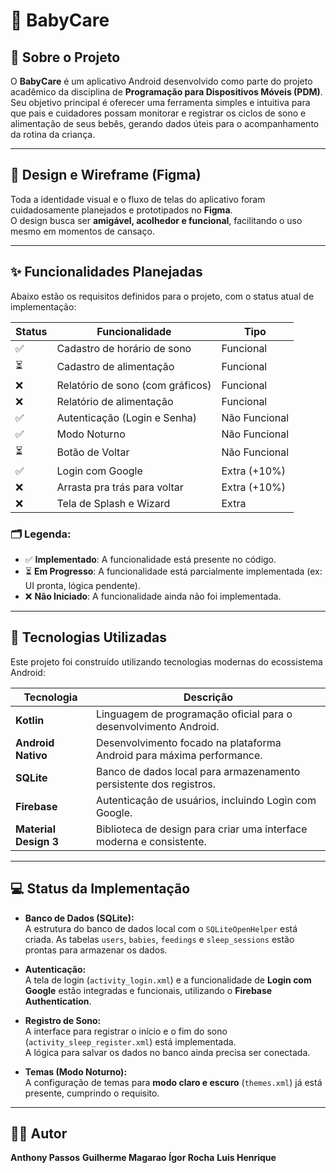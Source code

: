 # 👶 BabyCare

## 📝 Sobre o Projeto

O **BabyCare** é um aplicativo Android desenvolvido como parte do projeto acadêmico da disciplina de **Programação para Dispositivos Móveis (PDM)**.  
Seu objetivo principal é oferecer uma ferramenta simples e intuitiva para que pais e cuidadores possam monitorar e registrar os ciclos de sono e alimentação de seus bebês, gerando dados úteis para o acompanhamento da rotina da criança.

---

## 🎨 Design e Wireframe (Figma)

Toda a identidade visual e o fluxo de telas do aplicativo foram cuidadosamente planejados e prototipados no **Figma**.  
O design busca ser **amigável, acolhedor e funcional**, facilitando o uso mesmo em momentos de cansaço.

---

## ✨ Funcionalidades Planejadas

Abaixo estão os requisitos definidos para o projeto, com o status atual de implementação:

| Status | Funcionalidade                       | Tipo           |
|--------|--------------------------------------|----------------|
| ✅     | Cadastro de horário de sono          | Funcional      |
| ⏳     | Cadastro de alimentação              | Funcional      |
| ❌     | Relatório de sono (com gráficos)     | Funcional      |
| ❌     | Relatório de alimentação             | Funcional      |
| ✅     | Autenticação (Login e Senha)         | Não Funcional  |
| ✅     | Modo Noturno                         | Não Funcional  |
| ⏳     | Botão de Voltar                      | Não Funcional  |
| ✅     | Login com Google                     | Extra (+10%)   |
| ❌     | Arrasta pra trás para voltar         | Extra (+10%)   |
| ❌     | Tela de Splash e Wizard              | Extra          |

### 🗂️ Legenda:
- ✅ **Implementado**: A funcionalidade está presente no código.
- ⏳ **Em Progresso**: A funcionalidade está parcialmente implementada (ex: UI pronta, lógica pendente).
- ❌ **Não Iniciado**: A funcionalidade ainda não foi implementada.

---

## 🚀 Tecnologias Utilizadas

Este projeto foi construído utilizando tecnologias modernas do ecossistema Android:

| Tecnologia         | Descrição                                                                 |
|--------------------|---------------------------------------------------------------------------|
| **Kotlin**         | Linguagem de programação oficial para o desenvolvimento Android.          |
| **Android Nativo** | Desenvolvimento focado na plataforma Android para máxima performance.     |
| **SQLite**         | Banco de dados local para armazenamento persistente dos registros.        |
| **Firebase**       | Autenticação de usuários, incluindo Login com Google.                     |
| **Material Design 3** | Biblioteca de design para criar uma interface moderna e consistente.   |

---

## 💻 Status da Implementação

- **Banco de Dados (SQLite):**  
  A estrutura do banco de dados local com o `SQLiteOpenHelper` está criada. As tabelas `users`, `babies`, `feedings` e `sleep_sessions` estão prontas para armazenar os dados.

- **Autenticação:**  
  A tela de login (`activity_login.xml`) e a funcionalidade de **Login com Google** estão integradas e funcionais, utilizando o **Firebase Authentication**.

- **Registro de Sono:**  
  A interface para registrar o início e o fim do sono (`activity_sleep_register.xml`) está implementada.  
  A lógica para salvar os dados no banco ainda precisa ser conectada.

- **Temas (Modo Noturno):**  
  A configuração de temas para **modo claro e escuro** (`themes.xml`) já está presente, cumprindo o requisito.

---

## 👨‍💻 Autor

**Anthony Passos**
**Guilherme Magarao**
**Ígor Rocha**
**Luis Henrique**
